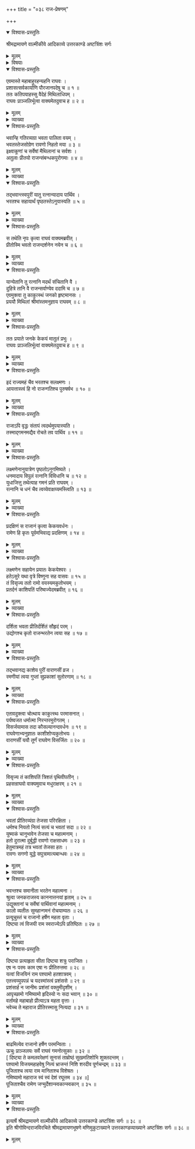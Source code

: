 +++
title = "०३८ राज-प्रेषणम्"

+++

<details open><summary>विश्वास-प्रस्तुतिः</summary>

श्रीमद्रामायणे वाल्मीकीये आदिकाव्ये उत्तरकाण्डे अष्टत्रिंशः सर्गः
</details>

<details><summary>मूलम्</summary>

श्रीमद्रामायणे वाल्मीकीये आदिकाव्ये उत्तरकाण्डे अष्टत्रिंशः सर्गः
</details>

<details><summary>विषयाः</summary>

रामेण स्वाभिषेकावलोकन-कुतुक-समागत-नाना-देशाधिपानां तत्-तन्-नगरं प्रतिप्रेषणम् ॥ १ ॥
</details>

<details open><summary>विश्वास-प्रस्तुतिः</summary>

एवमास्ते महाबाहुरहन्यहनि राघवः ।  
प्रशासत्सर्वकार्याणि पौरजानपदेषु च ॥ १ ॥  
ततः कतिपयाहस्सु वैदेहं मिथिलाधिपम् ।  
राघवः प्राञ्जलिर्भूत्वा वाक्यमेतदुवाच ह ॥ २ ॥
</details>

<details><summary>मूलम्</summary>

एवमास्ते महाबाहुरहन्यहनि राघवः ।  
प्रशासत्सर्वकार्याणि पौरजानपदेषु च ॥ १ ॥  
ततः कतिपयाहस्सु वैदेहं मिथिलाधिपम् ।  
राघवः प्राञ्जलिर्भूत्वा वाक्यमेतदुवाच ह ॥ २ ॥
</details>

<details><summary>व्याख्या</summary>

अथ सामन्तराजविसर्जनं-एवमित्यादि ॥ एवं पूर्वोक्तप्रकारेण । सर्वोपास्यमान इत्यर्थः । प्रशासदिति शत्रन्तं पदम् ॥ १-२ ॥
</details>

<details open><summary>विश्वास-प्रस्तुतिः</summary>

भवान्हि गतिरव्यग्रा भवता पालिता वयम् ।  
भवतस्तेजसोग्रेण रावणो निहतो मया ॥ ३ ॥  
इक्ष्वाकूणां च सर्वेषां मैथिलानां च सर्वशः ।  
अतुलाः प्रीतयो राजन्संबन्धकपुरोगमाः ॥ ४ ॥
</details>

<details><summary>मूलम्</summary>

भवान्हि गतिरव्यग्रा भवता पालिता वयम् ।  
भवतस्तेजसोग्रेण रावणो निहतो मया ॥ ३ ॥  
इक्ष्वाकूणां च सर्वेषां मैथिलानां च सर्वशः ।  
अतुलाः प्रीतयो राजन्संबन्धकपुरोगमाः ॥ ४ ॥
</details>

<details><summary>व्याख्या</summary>

भवान्हि गतिरव्यग्रेति । अचला प्रतिष्ठेत्यर्थः । भवता पालिता इति । कन्याप्रदानादिना परिपालितवंशा इत्यर्थः । तेजसा तपोवीर्येण । पाविता इति च पाठः ॥ ३-४ ॥
</details>

<details open><summary>विश्वास-प्रस्तुतिः</summary>

तद्भवान्त्स्वपुरीं यातु रत्नान्यादाय पार्थिव ।  
भरतश्च सहायार्थं पृष्ठतस्तेऽनुयास्यति ॥ ५ ॥
</details>

<details><summary>मूलम्</summary>

तद्भवान्त्स्वपुरीं यातु रत्नान्यादाय पार्थिव ।  
भरतश्च सहायार्थं पृष्ठतस्तेऽनुयास्यति ॥ ५ ॥
</details>

<details><summary>व्याख्या</summary>

रत्नानि अस्माभिर्दीयमानानि उत्तमवस्तूनि ॥ ५ ॥
</details>

<details open><summary>विश्वास-प्रस्तुतिः</summary>

स तथेति नृपः कृत्वा राघवं वाक्यमब्रवीत् ।  
प्रीतोस्मि भवतो राजन्दर्शनेन नयेन च ॥ ६ ॥
</details>

<details><summary>मूलम्</summary>

स तथेति नृपः कृत्वा राघवं वाक्यमब्रवीत् ।  
प्रीतोस्मि भवतो राजन्दर्शनेन नयेन च ॥ ६ ॥
</details>

<details><summary>व्याख्या</summary>

तथेति कृत्वा तथास्त्वित्यङ्गीकृत्येत्यर्थः ॥ ६ ॥
</details>

<details open><summary>विश्वास-प्रस्तुतिः</summary>

यान्येतानि तु रत्नानि मदर्थं संचितानि वै ।  
दुहित्रे तानि वै राजन्सर्वाण्येव ददामि च ॥ ७ ॥  
एवमुक्त्वा तु काकुत्स्थं जनको हृष्टमानसः ।  
प्रययौ मिथिलां श्रीमांस्तमनुज्ञाय राघवम् ॥ ८ ॥
</details>

<details><summary>मूलम्</summary>

यान्येतानि तु रत्नानि मदर्थं संचितानि वै ।  
दुहित्रे तानि वै राजन्सर्वाण्येव ददामि च ॥ ७ ॥  
एवमुक्त्वा तु काकुत्स्थं जनको हृष्टमानसः ।  
प्रययौ मिथिलां श्रीमांस्तमनुज्ञाय राघवम् ॥ ८ ॥
</details>

<details><summary>व्याख्या</summary>

मदर्थं मत्प्री- तिदानार्थम् ॥ ७-८ ॥
</details>

<details open><summary>विश्वास-प्रस्तुतिः</summary>

ततः प्रयाते जनके केकयं मातुलं प्रभुः ।  
राघवः प्राञ्जलिर्भूत्वां वाक्यमेतदुवाच ह ॥ ९ ॥
</details>

<details><summary>मूलम्</summary>

ततः प्रयाते जनके केकयं मातुलं प्रभुः ।  
राघवः प्राञ्जलिर्भूत्वां वाक्यमेतदुवाच ह ॥ ९ ॥
</details>

<details><summary>व्याख्या</summary>

केकयं मातुलमिति युधाजितमित्यर्थः ॥ ९ ॥
</details>

<details open><summary>विश्वास-प्रस्तुतिः</summary>

इदं राज्यमहं चैव भरतश्च सलक्ष्मणः ।  
आयत्तास्त्वं हि नो राजन्गतिश्च पुरुषर्षभ ॥ १० ॥
</details>

<details><summary>मूलम्</summary>

इदं राज्यमहं चैव भरतश्च सलक्ष्मणः ।  
आयत्तास्त्वं हि नो राजन्गतिश्च पुरुषर्षभ ॥ १० ॥
</details>

<details><summary>व्याख्या</summary>

आयत्ताः । त्वयीति शेषः । गतिः आपद्बन्धुरित्यर्थः ॥ १० ॥
</details>

<details open><summary>विश्वास-प्रस्तुतिः</summary>

राजाऽपि वृद्धः संतापं त्वदर्थमुपयास्यति ।  
तस्माद्गमनमद्यैव रोचते तव पार्थिव ॥ ११ ॥
</details>

<details><summary>मूलम्</summary>

राजाऽपि वृद्धः संतापं त्वदर्थमुपयास्यति ।  
तस्माद्गमनमद्यैव रोचते तव पार्थिव ॥ ११ ॥
</details>

<details><summary>व्याख्या</summary>

राजा केकयः ॥ ११ ॥
</details>

<details open><summary>विश्वास-प्रस्तुतिः</summary>

लक्ष्मणेनानुयात्रेण पृष्ठतोऽनुगमिष्यते ।  
धनमादाय विपुलं रत्नानि विविधानि च ॥ १२ ॥  
युधाजित्तु तथेत्याह गमनं प्रति राघवम् ।  
रत्नानि च धनं चैव त्वय्येवाक्षय्यमस्त्विति ॥ १३ ॥
</details>

<details><summary>मूलम्</summary>

लक्ष्मणेनानुयात्रेण पृष्ठतोऽनुगमिष्यते ।  
धनमादाय विपुलं रत्नानि विविधानि च ॥ १२ ॥  
युधाजित्तु तथेत्याह गमनं प्रति राघवम् ।  
रत्नानि च धनं चैव त्वय्येवाक्षय्यमस्त्विति ॥ १३ ॥
</details>

<details><summary>व्याख्या</summary>

अनुयात्रेण अनुयात्रोपचाररूपेण अनुयात्रानुरूपोपचारार्थ । अनुगमिष्यते । भवानिति शेषः । लक्ष्मणस्त्वनुयात्रार्थं पृष्ठतोनुगमिष्यतीतिपाठः ॥ १२-१३ ॥
</details>

<details open><summary>विश्वास-प्रस्तुतिः</summary>

प्रदक्षिणं स राजानं कृत्वा केकयवर्धनः ।  
रामेण हि कृतः पूर्वमभिवाद्य प्रदक्षिणम् ॥ १४ ॥
</details>

<details><summary>मूलम्</summary>

प्रदक्षिणं स राजानं कृत्वा केकयवर्धनः ।  
रामेण हि कृतः पूर्वमभिवाद्य प्रदक्षिणम् ॥ १४ ॥
</details>

<details><summary>व्याख्या</summary>

रामेण पूर्वमभिवाद्य प्रदक्षिणं कृतः केकयवर्धनः राजानं रामं प्रदक्षिणीकृत्य प्रयातः। रामस्य मूर्धाभिषिक्तत्वाज्येष्ठेन मातुलेनापि रामं प्रति प्रदक्षिणादिकरणम् ॥ १४ ॥
</details>

<details open><summary>विश्वास-प्रस्तुतिः</summary>

लक्ष्मणेन सहायेन प्रयातः केकयेश्वरः ।  
हतेऽसुरे यथा वृत्रे विष्णुना सह वासवः ॥ १५ ॥  
तं विसृज्य ततो रामो वयस्यमकुतोभयम् ।  
प्रतर्दनं काशिपतिं परिष्वज्येदमब्रवीत् ॥ १६ ॥
</details>

<details><summary>मूलम्</summary>

लक्ष्मणेन सहायेन प्रयातः केकयेश्वरः ।  
हतेऽसुरे यथा वृत्रे विष्णुना सह वासवः ॥ १५ ॥  
तं विसृज्य ततो रामो वयस्यमकुतोभयम् ।  
प्रतर्दनं काशिपतिं परिष्वज्येदमब्रवीत् ॥ १६ ॥
</details>

<details><summary>व्याख्या</summary>

वृत्रे हते सति विष्णुना उपेन्द्रेण सह स्थितो वासवः यथा विसृजति तथा लक्ष्मणमनुयात्रार्थं विसृज्येत्यर्थः ॥ १५-१६ ॥
</details>

<details open><summary>विश्वास-प्रस्तुतिः</summary>

दर्शिता भवता प्रीतिर्दर्शितं सौहृदं परम् ।  
उद्योगश्च कृतो राजन्भरतेन त्वया सह ॥ १७ ॥
</details>

<details><summary>मूलम्</summary>

दर्शिता भवता प्रीतिर्दर्शितं सौहृदं परम् ।  
उद्योगश्च कृतो राजन्भरतेन त्वया सह ॥ १७ ॥
</details>

<details><summary>व्याख्या</summary>

यस्मात्त्वया भरतेन सह मम रणसहायार्थमुद्योगः कृतः । यस्माद्भवता परमा प्रीतिर्दृर्शिता परं सौहार्दं च दर्शितं । अनेनानुवादेन रावणसंहारार्थं काशीराजेन संगतमिति सिद्धम् ॥ १७ ॥
</details>

<details open><summary>विश्वास-प्रस्तुतिः</summary>

तद्भवानद्य काशेय पुरीं वाराणसीं व्रज ।  
रमणीयां त्वया गुप्तां सुप्रकाशां सुतोरणाम् ॥ १८ ॥
</details>

<details><summary>मूलम्</summary>

तद्भवानद्य काशेय पुरीं वाराणसीं व्रज ।  
रमणीयां त्वया गुप्तां सुप्रकाशां सुतोरणाम् ॥ १८ ॥
</details>

<details><summary>व्याख्या</summary>

काशेय काशीदेशे भव । ढग्भाव आर्षः ॥ १८ ॥
</details>

<details open><summary>विश्वास-प्रस्तुतिः</summary>

एतावदुक्त्वा चोत्थाय काकुत्स्थः परमासनात् ।  
पर्यष्वजत धर्मात्मा निरन्तरमुरोगतम् ।  
विसर्जयामास तदा कौसल्यानन्दवर्धनः ॥ १९ ॥  
राघवेणाभ्यनुज्ञातः काशीशोप्यकुतोभयः ।  
वाराणसीं ययौ तूर्णं राघवेण विसर्जितः ॥ २० ॥
</details>

<details><summary>मूलम्</summary>

एतावदुक्त्वा चोत्थाय काकुत्स्थः परमासनात् ।  
पर्यष्वजत धर्मात्मा निरन्तरमुरोगतम् ।  
विसर्जयामास तदा कौसल्यानन्दवर्धनः ॥ १९ ॥  
राघवेणाभ्यनुज्ञातः काशीशोप्यकुतोभयः ।  
वाराणसीं ययौ तूर्णं राघवेण विसर्जितः ॥ २० ॥
</details>

<details><summary>व्याख्या</summary>

उरोगतं यथा भवति तथा निरन्तरं गाढं पर्यध्वजत ॥ १९-२० ॥
</details>

<details open><summary>विश्वास-प्रस्तुतिः</summary>

विसृज्य तं काशिपतिं त्रिशतं पृथिवीपतीन् ।  
प्रहसन्राघवो वाक्यमुवाच मधुराक्षरम् ॥ २१ ॥
</details>

<details><summary>मूलम्</summary>

विसृज्य तं काशिपतिं त्रिशतं पृथिवीपतीन् ।  
प्रहसन्राघवो वाक्यमुवाच मधुराक्षरम् ॥ २१ ॥
</details>

<details><summary>व्याख्या</summary>

प्रहसन्निति । त्रिशतसंख्याकपृथिवीपतिदर्शनजसंतोषात्प्रहासः ॥ २१ ॥
</details>

<details open><summary>विश्वास-प्रस्तुतिः</summary>

भवतां प्रीतिरव्यंग्रा तेजसा परिरक्षिता ।  
धर्मश्च नियतो नित्यं सत्यं च भवतां सदा ॥ २२ ॥  
युष्माकं चानुभावेन तेजसा च महात्मनाम् ।  
हतो दुरात्मा दुर्बुद्धी रावणो राक्षसाधमः ॥ २३ ॥  
हेतुमात्रमहं तत्र भवतां तेजसा हतः ।  
रावणः सगणो युद्धे सपुत्रामात्यबान्धवः ॥ २४ ॥
</details>

<details><summary>मूलम्</summary>

भवतां प्रीतिरव्यंग्रा तेजसा परिरक्षिता ।  
धर्मश्च नियतो नित्यं सत्यं च भवतां सदा ॥ २२ ॥  
युष्माकं चानुभावेन तेजसा च महात्मनाम् ।  
हतो दुरात्मा दुर्बुद्धी रावणो राक्षसाधमः ॥ २३ ॥  
हेतुमात्रमहं तत्र भवतां तेजसा हतः ।  
रावणः सगणो युद्धे सपुत्रामात्यबान्धवः ॥ २४ ॥
</details>

<details><summary>व्याख्या</summary>

भवतां तेजसा अव्यग्रा प्रतिष्ठिता प्रीतिः वनाय निर्गतस्य मे पुनश्चागत्यानुभवयोग्यतया परिरक्षिता । भवतां तेजसा धर्मश्च नियतः । सत्यं च नियतम् ॥ २२-२४ ॥
</details>

<details open><summary>विश्वास-प्रस्तुतिः</summary>

भवन्तश्च समानीता भरतेन महात्मना ।  
श्रुत्वा जनकराजस्य काननात्तनयां हृताम् ॥ २५ ॥  
उद्युक्तानां च सर्वेषां पार्थिवानां महात्मनाम् ।  
कालो व्यतीतः सुमहान्गमनं रोचयाम्यतः ॥ २६ ॥  
प्रत्यूचुस्तं च राजानो हर्षेण महता वृताः ।  
दिष्ट्या त्वं विजयी राम स्वराज्येऽपि प्रतिष्ठितः ॥ २७ ॥
</details>

<details><summary>मूलम्</summary>

भवन्तश्च समानीता भरतेन महात्मना ।  
श्रुत्वा जनकराजस्य काननात्तनयां हृताम् ॥ २५ ॥  
उद्युक्तानां च सर्वेषां पार्थिवानां महात्मनाम् ।  
कालो व्यतीतः सुमहान्गमनं रोचयाम्यतः ॥ २६ ॥  
प्रत्यूचुस्तं च राजानो हर्षेण महता वृताः ।  
दिष्ट्या त्वं विजयी राम स्वराज्येऽपि प्रतिष्ठितः ॥ २७ ॥
</details>

<details><summary>व्याख्या</summary>

भवन्तश्च समानीताः संमिलिताः ॥ २५-२७ ॥
</details>

<details open><summary>विश्वास-प्रस्तुतिः</summary>

दिष्ट्या प्रत्याहृता सीता दिष्ट्या शत्रुः पराजितः ।  
एष नः परमः काम एषा नः प्रीतिरुत्तमा ॥ २८ ॥  
यत्वां विजयिनं राम पश्यामो हतशात्रवम् ।  
एतत्त्वय्युपपन्नं च यदस्मांस्त्वं प्रशंससे ॥ २९ ॥  
प्रशंसार्ह न जानीमः प्रशंसां वक्तुमीदृशीम् ।  
आपृच्छामो गमिष्यामो हृदिस्यो नः सदा भवान् ॥ ३० ॥  
वर्तामहे महाबाहो प्रीत्याऽत्र महता वृत्ताः ।  
भवेच्च ते महाराज प्रीतिरस्मासु नित्यदा ॥ ३१ ॥
</details>

<details><summary>मूलम्</summary>

दिष्ट्या प्रत्याहृता सीता दिष्ट्या शत्रुः पराजितः ।  
एष नः परमः काम एषा नः प्रीतिरुत्तमा ॥ २८ ॥  
यत्वां विजयिनं राम पश्यामो हतशात्रवम् ।  
एतत्त्वय्युपपन्नं च यदस्मांस्त्वं प्रशंससे ॥ २९ ॥  
प्रशंसार्ह न जानीमः प्रशंसां वक्तुमीदृशीम् ।  
आपृच्छामो गमिष्यामो हृदिस्यो नः सदा भवान् ॥ ३० ॥  
वर्तामहे महाबाहो प्रीत्याऽत्र महता वृत्ताः ।  
भवेच्च ते महाराज प्रीतिरस्मासु नित्यदा ॥ ३१ ॥
</details>

<details><summary>व्याख्या</summary>

हतशात्रवं हतशत्रुम् ॥ २८-३१ ॥
</details>

<details open><summary>विश्वास-प्रस्तुतिः</summary>

बाढमित्येव राजानो हर्षेण परमन्विताः ।  
ऊचुः प्राञ्जलयः सर्वे राघवं गमनोत्सुकाः ॥ ३२ ॥  
\[ दिष्ट्या ते कमलवरेक्षणं सुनासं ताम्रोष्ठं सुखमतिशोभि शुक्लदन्तम् ।  
पश्यामो विजयमहाहवेषु नित्यं भ्राजन्तं निशि शरदीव पूर्णचन्द्रम् ॥ ३३ ॥  
पूजिताश्च त्वया राम मानिताश्च विशेषतः ।  
गमिष्यामो महाराज स्वं स्वं देशं रघूत्तम ॥ ३४ ॥\]  
पूजिताश्चैव रामेण जग्मुर्देशान्स्वकान्स्वकान् ॥ ३५ ॥
</details>

<details><summary>मूलम्</summary>

बाढमित्येव राजानो हर्षेण परमन्विताः ।  
ऊचुः प्राञ्जलयः सर्वे राघवं गमनोत्सुकाः ॥ ३२ ॥  
\[ दिष्ट्या ते कमलवरेक्षणं सुनासं ताम्रोष्ठं सुखमतिशोभि शुक्लदन्तम् ।  
पश्यामो विजयमहाहवेषु नित्यं भ्राजन्तं निशि शरदीव पूर्णचन्द्रम् ॥ ३३ ॥  
पूजिताश्च त्वया राम मानिताश्च विशेषतः ।  
गमिष्यामो महाराज स्वं स्वं देशं रघूत्तम ॥ ३४ ॥\]  
पूजिताश्चैव रामेण जग्मुर्देशान्स्वकान्स्वकान् ॥ ३५ ॥
</details>

<details><summary>व्याख्या</summary>

बाढमित्येवेति ॥ रामेणोक्ता इति शेषः । गमिष्याम इत्यूचुरिति पूर्वेणान्वयः ॥ ३२-३५ ॥
</details>

<details open><summary>विश्वास-प्रस्तुतिः</summary>

इत्यार्षे श्रीमद्रामायणे वाल्मीकीये आदिकाव्ये उत्तरकाण्डे अष्टत्रिंशः सर्गः ॥ ३८ ॥  
इति श्रीगोविन्दराजविरचिते श्रीमद्रामायणभूषणे मणिमुकुटाख्याने उत्तरकाण्डव्याख्याने अष्टत्रिंशः सर्गः ॥ ३८ ॥
</details>

<details><summary>मूलम्</summary>

इत्यार्षे श्रीमद्रामायणे वाल्मीकीये आदिकाव्ये उत्तरकाण्डे अष्टत्रिंशः सर्गः ॥ ३८ ॥  
इति श्रीगोविन्दराजविरचिते श्रीमद्रामायणभूषणे मणिमुकुटाख्याने उत्तरकाण्डव्याख्याने अष्टत्रिंशः सर्गः ॥ ३८ ॥
</details>

